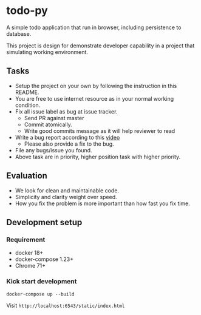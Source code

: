 # todo-py

A simple todo application that run in browser, including persistence to
database.

This project is design for demonstrate developer capability in a project that
simulating working environment.

## Tasks

- Setup the project on your own by following the instruction in this README.
- You are free to use internet resource as in your normal working condition.
- Fix all issue label as bug at issue tracker.
  - Send PR against master
  - Commit atomically.
  - Write good commits message as it will help reviewer to read
- Write a bug report according to this [video](https://youtu.be/UnTFP1kvsS0)
  - Please also provide a fix to the bug.
- File any bugs/issue you found.
- Above task are in priority, higher position task with higher priority.

## Evaluation

- We look for clean and maintainable code.
- Simplicity and clarity weight over speed.
- How you fix the problem is more important than how fast you fix time.

## Development setup

### Requirement

- docker 18+
- docker-compose 1.23+
- Chrome 71+

### Kick start development

```
docker-compose up --build
```

Visit `http://localhost:6543/static/index.html`
